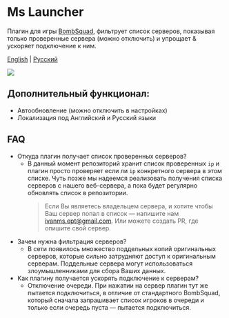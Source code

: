 # Ms Launcher
Плагин для игры [BombSquad](https://github.com/efroemling/ballistica),
фильтрует список серверов, показывая только проверенные сервера (можно отключить)
и упрощает & ускоряет подключение к ним.

[English](https://github.com/Ms-company-BombSquad/ms-launcher/blob/main/README.md) | [Русский]()

![](https://github.com/Ms-company-BombSquad/ms-launcher/actions/workflows/pylint.yml/badge.svg)
## Дополнительный функционал:
- Автообновление (можно отключить в настройках)
- Локализация под Английский и Русский языки

## FAQ
- Откуда плагин получает список проверенных серверов?
  - В данный момент репозиторий хранит список проверенных `ip` и плагин просто проверяет
    если ли `ip` конкретного сервера в этом списке. Чуть позже мы надеемся реализовать
    получения списка серверов с нашего веб-сервера, а пока будет регулярно обновлять список
    в репозитории.
    > Если Вы являетесь владельцем сервера, и хотите чтобы Ваш сервер попал в список — напишите нам
      ivanms.ept@gmail.com. Или можете создать PR, где опишите свой сервер.
- Зачем нужна фильтрация серверов?
  - В сети появилось множество поддельных копий оригинальных серверов, которые сильно затрудняют
    доступ к оригинальным серверам. Поддельные сервера могут использоваться злоумышленниками
    для сбора Ваших данных.
- Как плагину получается ускорять подключение к серверам?
  - Отключение очереди. При нажатии на сервер плагин тут же пытается подключиться, в отличие от
    стандартного BombSquad, который сначала запрашивает список игроков в очереди и только если
    очередь пуста — пытается подключиться.
